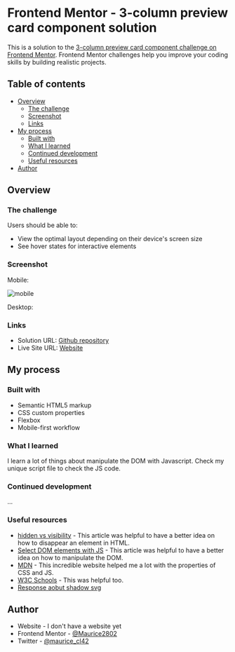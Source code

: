 # Frontend Mentor - 3-column preview card component solution

This is a solution to the [3-column preview card component challenge on Frontend Mentor](https://www.frontendmentor.io/challenges/3column-preview-card-component-pH92eAR2-). Frontend Mentor challenges help you improve your coding skills by building realistic projects.

## Table of contents

- [Overview](#overview)
  - [The challenge](#the-challenge)
  - [Screenshot](#screenshot)
  - [Links](#links)
- [My process](#my-process)
  - [Built with](#built-with)
  - [What I learned](#what-i-learned)
  - [Continued development](#continued-development)
  - [Useful resources](#useful-resources)
- [Author](#author)

## Overview

### The challenge

Users should be able to:

- View the optimal layout depending on their device's screen size
- See hover states for interactive elements

### Screenshot

Mobile:

![mobile](https://user-images.githubusercontent.com/70554280/129533113-b179d521-0f02-42c9-8041-458b1399f08e.png)


Desktop:

### Links

- Solution URL: [Github repository](https://github.com/Mauricio2802/faq-main)
- Live Site URL: [Website](https://faq-main-mauricecl42.vercel.app/)

## My process

### Built with

- Semantic HTML5 markup
- CSS custom properties
- Flexbox
- Mobile-first workflow

### What I learned

I learn a lot of things about manipulate the DOM with Javascript. Check my unique script file to check the JS code.

### Continued development

...

### Useful resources

- [hidden vs visibility](https://cybmeta.com/display-none-vs-visibility-hidden-y-tu-como-escondes-las-cosas) - This article was helpful to have a better idea on how to disappear an element in HTML.
- [Select DOM elements with JS](https://lenguajejs.com/javascript/dom/seleccionar-elementos-dom/) - This article was helpful to have a better idea on how to manipulate the DOM.
- [MDN](https://developer.mozilla.org/) - This incredible website helped me a lot with the properties of CSS and JS.
- [W3C Schools](https://www.w3schools.com/) - This was helpful too.
- [Response aobut shadow svg](https://es.stackoverflow.com/questions/287386/aplicar-sombra-a-contorno-de-objetos-svg-con-css)

## Author

- Website - I don't have a website yet
- Frontend Mentor - [@Maurice2802](https://www.frontendmentor.io/profile/Maurice2802)
- Twitter - [@maurice_cl42](https://www.twitter.com/maurice_cl42)
